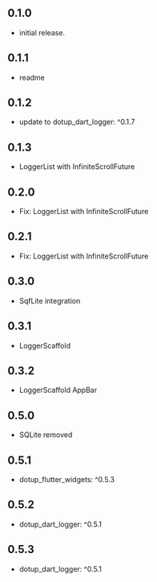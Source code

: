 ## 0.1.0

* initial release.

## 0.1.1

* readme

## 0.1.2

* update to dotup_dart_logger: ^0.1.7

## 0.1.3

* LoggerList with InfiniteScrollFuture

## 0.2.0

* Fix: LoggerList with InfiniteScrollFuture

## 0.2.1

* Fix: LoggerList with InfiniteScrollFuture

## 0.3.0

* SqfLite integration

## 0.3.1

* LoggerScaffold

## 0.3.2

* LoggerScaffold AppBar

## 0.5.0

* SQLite removed

## 0.5.1

* dotup_flutter_widgets: ^0.5.3

## 0.5.2

* dotup_dart_logger: ^0.5.1

## 0.5.3

* dotup_dart_logger: ^0.5.1
